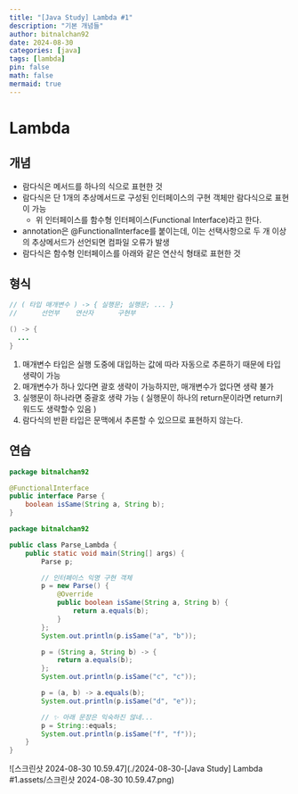 ```yaml
---
title: "[Java Study] Lambda #1"
description: "기본 개념들"
author: bitnalchan92
date: 2024-08-30
categories: [java]
tags: [lambda]
pin: false
math: false
mermaid: true
---
```




# Lambda

## 개념

- 람다식은 메서드를 하나의 식으로 표현한 것
- 람다식은 단 1개의 추상메서드로 구성된 인터페이스의 구현 객체만 람다식으로 표현이 가능
  - 위 인터페이스를 함수형 인터페이스(Functional Interface)라고 한다.
- annotation은 @FunctionalInterface를 붙이는데, 이는 선택사항으로 두 개 이상의 추상메서드가 선언되면 컴파일 오류가 발생
- 람다식은 함수형 인터페이스를 아래와 같은 연산식 형태로 표현한 것



## 형식

```java
// ( 타입 매개변수 ) -> { 실행문; 실행문; ... }
//	    선언부    연산자      구현부

() -> {
  ...
}
```

1. 매개변수 타입은 실행 도중에 대입하는 값에 따라 자동으로 추론하기 때문에 타입 생략이 가능
2. 매개변수가 하나 있다면 괄호 생략이 가능하지만, 매개변수가 없다면 생략 불가
3. 실행문이 하나라면 중괄호 생략 가능 ( 실행문이 하나의 return문이라면 return키워드도 생략할수 있음 )
4. 람다식의 반환 타입은 문맥에서 추론할 수 있으므로 표현하지 않는다.



## 연습

```java
package bitnalchan92

@FunctionalInterface
public interface Parse { 
    boolean isSame(String a, String b);
}
```

```java
package bitnalchan92

public class Parse_Lambda {
    public static void main(String[] args) {
        Parse p;

        // 인터페이스 익명 구현 객체
        p = new Parse() {
            @Override
            public boolean isSame(String a, String b) {
                return a.equals(b);
            }
        };
        System.out.println(p.isSame("a", "b"));

        p = (String a, String b) -> {
            return a.equals(b);
        };
        System.out.println(p.isSame("c", "c"));

        p = (a, b) -> a.equals(b);
        System.out.println(p.isSame("d", "e"));

        // ✨ 아래 문장은 익숙하진 않네...
        p = String::equals;
        System.out.println(p.isSame("f", "f"));
    }
}
```

![스크린샷 2024-08-30 10.59.47](./2024-08-30-[Java Study] Lambda #1.assets/스크린샷 2024-08-30 10.59.47.png)
